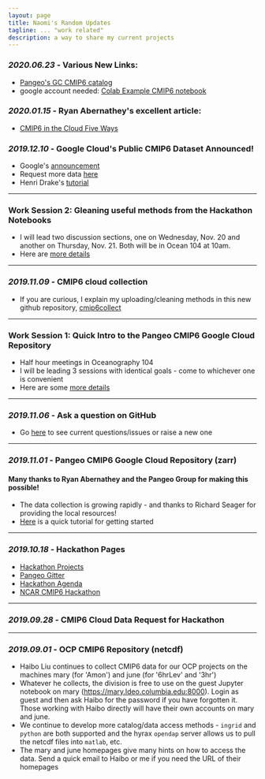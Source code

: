```yaml
---
layout: page
title: Naomi's Random Updates
tagline: ... "work related"
description: a way to share my current projects
---
```


### *2020.06.23* - Various New Links:
- [Pangeo's GC CMIP6 catalog](https://catalog.pangeo.io/browse/master/climate/cmip6_gcs/)
- google account needed: [Colab Example CMIP6 notebook](https://colab.research.google.com/drive/19iEVxE_9QoTeg4st7MmucHJUmO93NXHp)

### *2020.01.15* - Ryan Abernathey's excellent article:
- [CMIP6 in the Cloud Five Ways](https://medium.com/pangeo/cmip6-in-the-cloud-five-ways-96b177abe396)


### *2019.12.10* - Google Cloud's Public CMIP6 Dataset Announced!
- Google's [announcement](https://cloud.google.com/blog/products/data-analytics/new-climate-model-data-now-google-public-datasets)
- Request more data [here](https://docs.google.com/forms/d/e/1FAIpQLScFjA5IddqBs2Rc0xGbzn32NPq12TKr-b-8KGtXWyNDK5sJCg/viewform)
- Henri Drake's [tutorial](https://github.com/hdrake/cmip6-temperature-demo/)

--------------
### Work Session 2: Gleaning useful methods from the Hackathon Notebooks
- I will lead two discussion sections, one on Wednesday, Nov. 20 and another on Thursday, Nov. 21. Both will be in Ocean 104 at 10am.
- Here are [more details](https://naomi-henderson.github.io/pages/sessions.html)

--------------
### *2019.11.09* - CMIP6 cloud collection
- If you are curious, I explain my uploading/cleaning methods in this new github repository, [cmip6collect](https://github.com/naomi-henderson/cmip6collect)

--------------
### Work Session 1: Quick Intro to the Pangeo CMIP6 Google Cloud Repository
- Half hour meetings in Oceanography 104
- I will be leading 3 sessions with identical goals - come to whichever one is convenient
- Here are some [more details](https://naomi-henderson.github.io/pages/sessions.html)

--------------
### *2019.11.06* -  Ask a question on GitHub
- Go [here](pages/issues.html) to see current questions/issues or raise a new one

--------------
### *2019.11.01* -  Pangeo CMIP6 Google Cloud Repository (zarr)

#### Many thanks to Ryan Abernathey and the Pangeo Group for making this possible! 
- The data collection is growing rapidly - and thanks to Richard Seager for providing the local resources!
- [Here](pages/tutorial1.html) is a quick tutorial for getting started


--------------
### *2019.10.18* - Hackathon Pages
- [Hackathon Projects](https://discourse.pangeo.io/c/cmip6hack/cmip6hack-projects)
- [Pangeo Gitter](https://gitter.im/pangeo-data/data)
- [Hackathon Agenda](https://cmip6hack.github.io/#/schedule)
- [NCAR CMIP6 Hackathon](https://cmip6hack.github.io/#/)


--------------
### *2019.09.28* - CMIP6 Cloud Data Request for Hackathon

[Make Request Here]: https://docs.google.com/forms/d/e/1FAIpQLScFjA5IddqBs2Rc0xGbzn32NPq12TKr-b-8KGtXWyNDK5sJCg/viewform

--------------
### *2019.09.01* -  OCP CMIP6 Repository (netcdf)
- Haibo Liu continues to collect CMIP6 data for our OCP projects on the machines mary (for 'Amon') and june (for '6hrLev' and '3hr')
- Whatever he collects, the division is free to use on the guest Jupyter notebook on mary (https://mary.ldeo.columbia.edu:8000). Login as guest and then ask Haibo for the password if you have forgotten it. Those working with Haibo directly will have their own accounts on mary and june.
- We continue to develop more catalog/data access methods - `ingrid` and `python` are both supported and the hyrax `opendap` server allows us to pull the netcdf files into `matlab`, etc.  
- The mary and june homepages give many hints on how to access the data. Send a quick email to Haibo or me if you need the URL of their homepages

